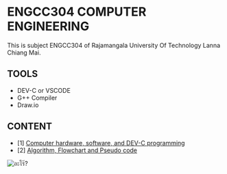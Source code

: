 # ENGCC304 COMPUTER ENGINEERING
This is subject ENGCC304 of Rajamangala University Of Technology Lanna Chiang Mai.

## TOOLS
- DEV-C or VSCODE
- G++ Compiler
- Draw.io

## CONTENT
- [1] [Computer hardware, software, and DEV-C programming](./01-HelloWorld/)
- [2] [Algorithm, Flowchart and Pseudo code](./02-Flowchart/)

![อะไร๊?](https://c.tenor.com/MnkpnVCLcb0AAAAC/keqing-dance.gif)